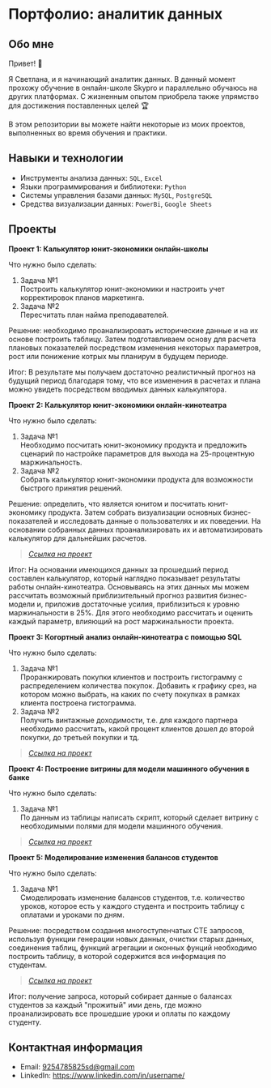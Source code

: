 # Портфолио: аналитик данных

## Обо мне 

Привет! 👋

Я Светлана, и я начинающий аналитик данных. В данный момент прохожу обучение в онлайн-школе Skypro  и параллельно обучаюсь на других платформах. С жизненным опытом приобрела также упрямство для достижения поставленных целей 🏆

В этом репозитории вы можете найти некоторые из моих проектов, выполненных во время обучения и практики.
<br>

## Навыки и технологии
- Инструменты анализа данных: ``SQL``, ``Excel`` 
- Языки программирования и библиотеки: ``Python``
- Системы управления базами данных: ``MySQL``, ``PostgreSQL``
- Средства визуализации данных: ``PowerBi``, ``Google Sheets``


## Проекты
**Проект 1: Калькулятор юнит-экономики онлайн-школы**
<p>Что нужно было сделать:<p>
<ol>
  <li>Задача №1</li>
  Построить калькулятор юнит-экономики и настроить учет корректировок планов маркетинга.
  <li>Задача №2</li>
  Пересчитать план найма преподавателей.
</ol>

<p>Решение: необходимо проанализировать исторические данные и на их основе построить таблицу. Затем подготавливаем основу для расчета плановых показателей посредством изменения некоторых параметров, рост или понижение котрых мы планирум в будущем периоде.<p>

<p>Итог: В результате мы получаем достаточно реалистичный прогноз на будущий период благодаря тому, что все изменения в расчетах и плана можно увидеть посредством вводимых данных калькулятора. <p>

**Проект 2: Калькулятор юнит-экономики онлайн-кинотеатра**
<p>Что нужно было сделать:<p>
<ol>
  <li>Задача №1</li>
  Необходимо посчитать юнит-экономику продукта и предложить сценарий по настройке параметров для выхода на 25-процентную маржинальность.
  <li>Задача №2</li>
  Собрать калькулятор юнит-экономики продукта для возможности быстрого принятия решений.
</ol>

<p>Решение: определить, что является юнитом и посчитать юнит-экономику продукта. Затем собрать визуализации основных бизнес-показателей и исследовать данные о пользователях и их поведении. На основании собранных данных проанализировать их и автоматизировать калькулятор для дальнейших расчетов.<p>

> *[Ссылка на проект](https://docs.google.com/presentation/d/1CPiF9qrMm2zJU3gj7Pu1in8dqN59vgue/edit?usp=sharing&ouid=109384366122992131610&rtpof=true&sd=true)*
 
<p>Итог: На основании имеющихся данных за прошедший период составлен калькулятор, который наглядно показывает результаты работы онлайн-кинотеатра. Основываясь на этих данных мы можем рассчитать возможный приблизительный прогноз развития бизнес-модели и, приложив достаточные усилия, приблизиться к уровню маржинальности в 25%. Для этого необходимо рассчитать и оценить каждый параметр, влияющий на рост маржинальности проекта.<p>

**Проект 3: Когортный анализ онлайн-кинотеатра с помощью SQL**
<p>Что нужно было сделать:<p>
<ol>
  <li>Задача №1</li>
  Проранжировать покупки клиентов и построить гистограмму с распределением количества покупок. Добавить к графику срез, на котором можно     выбрать, на каких по счету покупках в рамках клиента построена гистограмма.
  <li>Задача №2</li>
   Получить винтажные доходимости, т.е. для каждого партнера необходимо рассчитать, какой процент клиентов дошел до второй покупки, до третьей покупки и тд.
</ol>

> *[Ссылка на проект](https://metabase.sky.pro/question/72647)*

**Проект 4: Построение витрины для модели машинного обучения в банке**
<p>Что нужно было сделать:<p>
<ol>
  <li>Задача №1</li>
  По данным из таблицы написать скрипт, который сделает витрину с необходимыми полями для модели машинного обучения.
</ol>
    
> *[Ссылка на проект](https://metabase.sky.pro/question/72661)*

**Проект 5: Моделирование изменения балансов студентов**
<p>Что нужно было сделать:<p>
<ol>
  <li>Задача №1</li>
  Cмоделировать изменение балансов студентов, т.е. количество уроков, которое есть у каждого студента и построить таблицу с оплатами и уроками по дням.
</ol>

<p>Решение: посредством создания многоступенчатых СТЕ запросов, используя функции генерации новых данных, очистки старых данных, соединения таблиц, функций агрегации и оконных фунций необходимо построить таблицу, в которой содержится вся информация по студентам.  <p>

> *[Ссылка на проект](https://metabase.sky.pro/question/66552)*
 
 <p>Итог: получение запроса, который собирает данные о балансах студентов за каждый "прожитый" ими день, где можно проанализировать все прошедшие уроки и оплаты по каждому студенту.<p>


## Контактная информация
- Email: 9254785825sd@gmail.com
- LinkedIn: https://www.linkedin.com/in/username/

